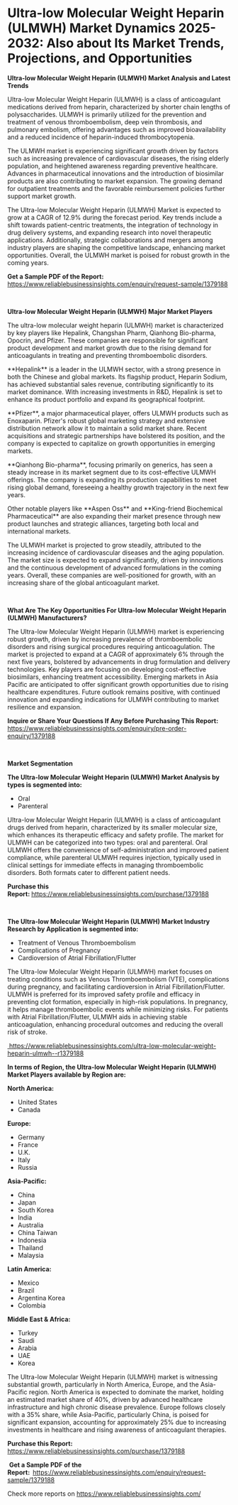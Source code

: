 <p><h1>Ultra-low Molecular Weight Heparin (ULMWH) Market Dynamics 2025-2032: Also about Its Market Trends, Projections, and Opportunities</h1></p><p><strong>Ultra-low Molecular Weight Heparin (ULMWH) Market Analysis and Latest Trends</strong></p>
<p><p>Ultra-low Molecular Weight Heparin (ULMWH) is a class of anticoagulant medications derived from heparin, characterized by shorter chain lengths of polysaccharides. ULMWH is primarily utilized for the prevention and treatment of venous thromboembolism, deep vein thrombosis, and pulmonary embolism, offering advantages such as improved bioavailability and a reduced incidence of heparin-induced thrombocytopenia.</p><p>The ULMWH market is experiencing significant growth driven by factors such as increasing prevalence of cardiovascular diseases, the rising elderly population, and heightened awareness regarding preventive healthcare. Advances in pharmaceutical innovations and the introduction of biosimilar products are also contributing to market expansion. The growing demand for outpatient treatments and the favorable reimbursement policies further support market growth. </p><p>The Ultra-low Molecular Weight Heparin (ULMWH) Market is expected to grow at a CAGR of 12.9% during the forecast period. Key trends include a shift towards patient-centric treatments, the integration of technology in drug delivery systems, and expanding research into novel therapeutic applications. Additionally, strategic collaborations and mergers among industry players are shaping the competitive landscape, enhancing market opportunities. Overall, the ULMWH market is poised for robust growth in the coming years.</p></p>
<p><strong>Get a Sample PDF of the Report:&nbsp;</strong> <a href="https://www.reliablebusinessinsights.com/enquiry/request-sample/1379188?utm_campaign=2738&utm_medium=2&utm_source=Github&utm_content=ia&utm_term=09032025&utm_id=ultra-low-molecular-weight-heparin-ulmwh">https://www.reliablebusinessinsights.com/enquiry/request-sample/1379188</a></p>
<p>&nbsp;</p>
<p><strong>Ultra-low Molecular Weight Heparin (ULMWH) Major Market Players</strong></p>
<p><p>The ultra-low molecular weight heparin (ULMWH) market is characterized by key players like Hepalink, Changshan Pharm, Qianhong Bio-pharma, Opocrin, and Pfizer. These companies are responsible for significant product development and market growth due to the rising demand for anticoagulants in treating and preventing thromboembolic disorders.</p><p>**Hepalink** is a leader in the ULMWH sector, with a strong presence in both the Chinese and global markets. Its flagship product, Heparin Sodium, has achieved substantial sales revenue, contributing significantly to its market dominance. With increasing investments in R&D, Hepalink is set to enhance its product portfolio and expand its geographical footprint.</p><p>**Pfizer**, a major pharmaceutical player, offers ULMWH products such as Enoxaparin. Pfizer's robust global marketing strategy and extensive distribution network allow it to maintain a solid market share. Recent acquisitions and strategic partnerships have bolstered its position, and the company is expected to capitalize on growth opportunities in emerging markets.</p><p>**Qianhong Bio-pharma**, focusing primarily on generics, has seen a steady increase in its market segment due to its cost-effective ULMWH offerings. The company is expanding its production capabilities to meet rising global demand, foreseeing a healthy growth trajectory in the next few years.</p><p>Other notable players like **Aspen Oss** and **King-friend Biochemical Pharmaceutical** are also expanding their market presence through new product launches and strategic alliances, targeting both local and international markets.</p><p>The ULMWH market is projected to grow steadily, attributed to the increasing incidence of cardiovascular diseases and the aging population. The market size is expected to expand significantly, driven by innovations and the continuous development of advanced formulations in the coming years. Overall, these companies are well-positioned for growth, with an increasing share of the global anticoagulant market.</p></p>
<p>&nbsp;</p>
<p><strong>What Are The Key Opportunities For Ultra-low Molecular Weight Heparin (ULMWH) Manufacturers?</strong></p>
<p><p>The Ultra-low Molecular Weight Heparin (ULMWH) market is experiencing robust growth, driven by increasing prevalence of thromboembolic disorders and rising surgical procedures requiring anticoagulation. The market is projected to expand at a CAGR of approximately 6% through the next five years, bolstered by advancements in drug formulation and delivery technologies. Key players are focusing on developing cost-effective biosimilars, enhancing treatment accessibility. Emerging markets in Asia Pacific are anticipated to offer significant growth opportunities due to rising healthcare expenditures. Future outlook remains positive, with continued innovation and expanding indications for ULMWH contributing to market resilience and expansion.</p></p>
<p><strong>Inquire or Share Your Questions If Any Before Purchasing This Report:</strong> <a href="https://www.reliablebusinessinsights.com/enquiry/pre-order-enquiry/1379188?utm_campaign=2738&utm_medium=2&utm_source=Github&utm_content=ia&utm_term=09032025&utm_id=ultra-low-molecular-weight-heparin-ulmwh">https://www.reliablebusinessinsights.com/enquiry/pre-order-enquiry/1379188</a></p>
<p>&nbsp;</p>
<p><strong>Market Segmentation</strong></p>
<p><strong>The Ultra-low Molecular Weight Heparin (ULMWH) Market Analysis by types is segmented into:</strong></p>
<p><ul><li>Oral</li><li>Parenteral</li></ul></p>
<p><p>Ultra-low Molecular Weight Heparin (ULMWH) is a class of anticoagulant drugs derived from heparin, characterized by its smaller molecular size, which enhances its therapeutic efficacy and safety profile. The market for ULMWH can be categorized into two types: oral and parenteral. Oral ULMWH offers the convenience of self-administration and improved patient compliance, while parenteral ULMWH requires injection, typically used in clinical settings for immediate effects in managing thromboembolic disorders. Both formats cater to different patient needs.</p></p>
<p><strong>Purchase this Report:&nbsp;</strong><a href="https://www.reliablebusinessinsights.com/purchase/1379188?utm_campaign=2738&utm_medium=2&utm_source=Github&utm_content=ia&utm_term=09032025&utm_id=ultra-low-molecular-weight-heparin-ulmwh">https://www.reliablebusinessinsights.com/purchase/1379188</a></p>
<p>&nbsp;</p>
<p><strong>The Ultra-low Molecular Weight Heparin (ULMWH) Market Industry Research by Application is segmented into:</strong></p>
<p><ul><li>Treatment of Venous Thromboembolism</li><li>Complications of Pregnancy</li><li>Cardioversion of Atrial Fibrillation/Flutter</li></ul></p>
<p><p>The Ultra-low Molecular Weight Heparin (ULMWH) market focuses on treating conditions such as Venous Thromboembolism (VTE), complications during pregnancy, and facilitating cardioversion in Atrial Fibrillation/Flutter. ULMWH is preferred for its improved safety profile and efficacy in preventing clot formation, especially in high-risk populations. In pregnancy, it helps manage thromboembolic events while minimizing risks. For patients with Atrial Fibrillation/Flutter, ULMWH aids in achieving stable anticoagulation, enhancing procedural outcomes and reducing the overall risk of stroke.</p></p>
<p><a href="https://www.reliablebusinessinsights.com/ultra-low-molecular-weight-heparin-ulmwh--r1379188?utm_campaign=2738&utm_medium=2&utm_source=Github&utm_content=ia&utm_term=09032025&utm_id=ultra-low-molecular-weight-heparin-ulmwh">&nbsp;https://www.reliablebusinessinsights.com/ultra-low-molecular-weight-heparin-ulmwh--r1379188</a></p>
<p><strong>In terms of Region, the Ultra-low Molecular Weight Heparin (ULMWH) Market Players available by Region are:</strong></p>
<p>
    <p> <strong> North America: </strong>
        <ul>
            <li>United States</li>
            <li>Canada</li>
        </ul>
        </p> 
    <p> <strong> Europe: </strong>
        <ul>
            <li>Germany</li>
            <li>France</li>
            <li>U.K.</li>
            <li>Italy</li>
            <li>Russia</li>
        </ul>
        </p> 
    <p> <strong> Asia-Pacific: </strong>
        <ul>
            <li>China</li>
            <li>Japan</li>
            <li>South Korea</li>
            <li>India</li>
            <li>Australia</li>
            <li>China Taiwan</li>
            <li>Indonesia</li>
            <li>Thailand</li>
            <li>Malaysia</li>
        </ul>
        </p> 
    <p> <strong> Latin America: </strong>
        <ul>
            <li>Mexico</li>
            <li>Brazil</li>
            <li>Argentina Korea</li>
            <li>Colombia</li>
        </ul>
        </p> 
    <p> <strong> Middle East & Africa: </strong>
        <ul>
            <li>Turkey</li>
            <li>Saudi</li>
            <li>Arabia</li>
            <li>UAE</li>
            <li>Korea</li>
        </ul>
    </p>
    </p>
<p><p>The Ultra-low Molecular Weight Heparin (ULMWH) market is witnessing substantial growth, particularly in North America, Europe, and the Asia-Pacific region. North America is expected to dominate the market, holding an estimated market share of 40%, driven by advanced healthcare infrastructure and high chronic disease prevalence. Europe follows closely with a 35% share, while Asia-Pacific, particularly China, is poised for significant expansion, accounting for approximately 25% due to increasing investments in healthcare and rising awareness of anticoagulant therapies.</p></p>
<p><strong>Purchase this Report: </strong><a href="https://www.reliablebusinessinsights.com/purchase/1379188?utm_campaign=2738&utm_medium=2&utm_source=Github&utm_content=ia&utm_term=09032025&utm_id=ultra-low-molecular-weight-heparin-ulmwh">https://www.reliablebusinessinsights.com/purchase/1379188</a></p>
<p>&nbsp;<strong>Get a Sample PDF of the Report:&nbsp;&nbsp;</strong><a href="https://www.reliablebusinessinsights.com/enquiry/request-sample/1379188?utm_campaign=2738&utm_medium=2&utm_source=Github&utm_content=ia&utm_term=09032025&utm_id=ultra-low-molecular-weight-heparin-ulmwh">https://www.reliablebusinessinsights.com/enquiry/request-sample/1379188</a></p>
<p><strong></strong></p>
<p>Check more reports on <a href="https://www.reliablebusinessinsights.com/?utm_campaign=2738&utm_medium=2&utm_source=Github&utm_content=ia&utm_term=09032025&utm_id=ultra-low-molecular-weight-heparin-ulmwh">https://www.reliablebusinessinsights.com/</a></p>
